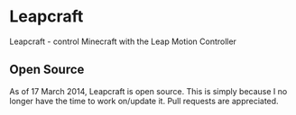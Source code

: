 Leapcraft
=========

Leapcraft - control Minecraft with the Leap Motion Controller

## Open Source
As of 17 March 2014, Leapcraft is open source. This is simply because I no longer have the time to work on/update it. Pull requests are appreciated.
